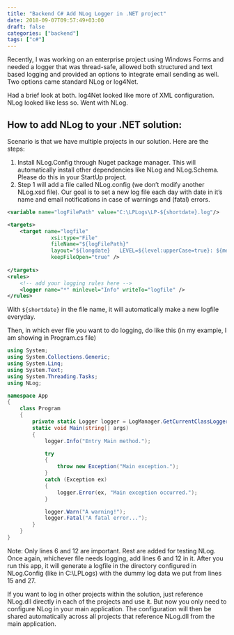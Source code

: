 ```yaml
---
title: "Backend C# Add NLog Logger in .NET project"
date: 2018-09-07T09:57:49+03:00
draft: false 
categories: ["backend"]
tags: ["c#"]
---
```


Recently, I was working on an enterprise project using Windows Forms and needed a logger that was thread-safe, allowed both structured and text based logging and provided an options to integrate email sending as well. Two options came standard NLog or log4Net.

Had a brief look at both. log4Net looked like more of XML configuration. NLog looked like less so. Went with NLog.


## How to add NLog to your .NET solution:

Scenario is that we have multiple projects in our solution.
Here are the steps:

1. Install NLog.Config through Nuget package manager. This will automatically install other dependencies like NLog and NLog.Schema. Please do this in your StartUp project.
1. Step 1 will add a file called NLog.config (we don’t modify another NLog.xsd file). Our goal is to set a new log file each day with date in it’s name and email notifications in case of warnings and (fatal) errors.

```xml
<variable name="logFilePath" value="C:\LPLogs\LP-${shortdate}.log"/>

<targets>
    <target name="logfile"
              xsi:type="File"
              fileName="${logFilePath}"
              layout="${longdate}   LEVEL=${level:upperCase=true}: ${message}${newline} (${stacktrace}) ${exception:format=tostring}"
              keepFileOpen="true" />
    
</targets>
<rules>
    <!-- add your logging rules here -->
    <logger name="*" minlevel="Info" writeTo="logfile" />
</rules>
```
With `${shortdate}` in the file name, it will automatically make a new logfile everyday.

Then, in which ever file you want to do logging, do like this (in my example, I am showing in Program.cs file)

```cs
using System;
using System.Collections.Generic;
using System.Linq;
using System.Text;
using System.Threading.Tasks;
using NLog;

namespace App
{
    class Program
    {
        private static Logger logger = LogManager.GetCurrentClassLogger();
        static void Main(string[] args)
        {
            logger.Info("Entry Main method.");

            try
            {
                throw new Exception("Main exception.");
            }
            catch (Exception ex)
            {
                logger.Error(ex, "Main exception occurred.");
            }

            logger.Warn("A warning!");
            logger.Fatal("A fatal error...");
        }
    }
}
```
Note: Only lines 6 and 12 are important. Rest are added for testing NLog. Once again, whichever file needs logging, add lines 6 and 12 in it.  After you run this app, it will generate a logfile in the directory configured in NLog.Config (like in C:\LPLogs) with the dummy log data we put from lines 15 and 27.

If you want to log in other projects within the solution, just reference NLog.dll directly in each of the projects and use it. But now you only need to configure NLog in your main application. The configuration will then be shared automatically across all projects that reference NLog.dll from the main application.